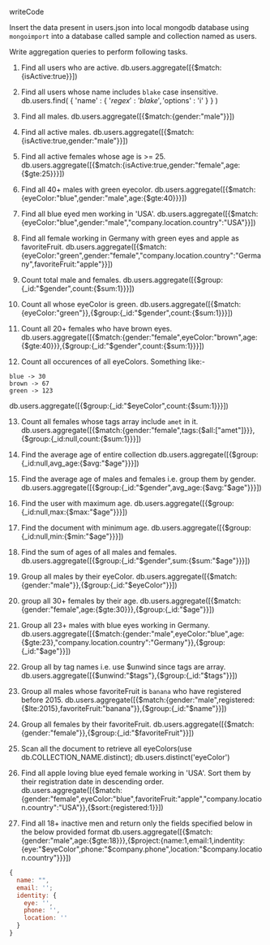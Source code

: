 writeCode

Insert the data present in users.json into local mongodb database using `mongoimport` into a database called sample and collection named as users.

Write aggregation queries to perform following tasks.

1. Find all users who are active.
db.users.aggregate([{$match:{isActive:true}}])

2. Find all users whose name includes `blake` case insensitive.
db.users.find( { 'name' : { '$regex' : 'blake', '$options' : 'i' } } )


3. Find all males.
db.users.aggregate([{$match:{gender:"male"}}])

4. Find all active males.
db.users.aggregate([{$match:{isActive:true,gender:"male"}}])

5. Find all active females whose age is >= 25.
db.users.aggregate([{$match:{isActive:true,gender:"female",age:{$gte:25}}}])

6. Find all 40+ males with green eyecolor.
db.users.aggregate([{$match:{eyeColor:"blue",gender:"male",age:{$gte:40}}}])

7. Find all blue eyed men working in 'USA'.
db.users.aggregate([{$match:{eyeColor:"blue",gender:"male","company.location.country":"USA"}}])


8. Find all female working in Germany with green eyes and apple as favoriteFruit.
db.users.aggregate([{$match:{eyeColor:"green",gender:"female","company.location.country":"Germany",favoriteFruit:"apple"}}])

9. Count total male and females.
db.users.aggregate([{$group:{_id:"$gender",count:{$sum:1}}}])

10. Count all whose eyeColor is green.
db.users.aggregate([{$match:{eyeColor:"green"}},{$group:{_id:"$gender",count:{$sum:1}}}])


11. Count all 20+ females who have brown eyes.
db.users.aggregate([{$match:{gender:"female",eyeColor:"brown",age:{$gte:40}}},{$group:{_id:"$gender",count:{$sum:1}}}])

12. Count all occurences of all eyeColors.
    Something like:-

```
blue -> 30
brown -> 67
green -> 123
```
db.users.aggregate([{$group:{_id:"$eyeColor",count:{$sum:1}}}])


13. Count all females whose tags array include `amet` in it.
db.users.aggregate([{$match:{gender:"female",tags:{$all:["amet"]}}},{$group:{_id:null,count:{$sum:1}}}])

14. Find the average age of entire collection
db.users.aggregate([{$group:{_id:null,avg_age:{$avg:"$age"}}}])

15. Find the average age of males and females i.e. group them by gender.
db.users.aggregate([{$group:{_id:"$gender",avg_age:{$avg:"$age"}}}])


16. Find the user with maximum age.
db.users.aggregate([{$group:{_id:null,max:{$max:"$age"}}}])

17. Find the document with minimum age.
db.users.aggregate([{$group:{_id:null,min:{$min:"$age"}}}])

18. Find the sum of ages of all males and females.
 db.users.aggregate([{$group:{_id:"$gender",sum:{$sum:"$age"}}}])


19. Group all males by their eyeColor.
db.users.aggregate([{$match:{gender:"male"}},{$group:{_id:"$eyeColor"}}])

20. group all 30+ females by their age.
db.users.aggregate([{$match:{gender:"female",age:{$gte:30}}},{$group:{_id:"$age"}}])

21. Group all 23+ males with blue eyes working in Germany.
db.users.aggregate([{$match:{gender:"male",eyeColor:"blue",age:{$gte:23},"company.location.country":"Germany"}},{$group:{_id:"$age"}}])

22. Group all by tag names i.e. use \$unwind since tags are array.
db.users.aggregate([{$unwind:"$tags"},{$group:{_id:"$tags"}}])

23. Group all males whose favoriteFruit is `banana` who have registered before 2015.
db.users.aggregate([{$match:{gender:"male",registered:{$lte:2015},favoriteFruit:"banana"}},{$group:{_id:"$name"}}])

24. Group all females by their favoriteFruit.
db.users.aggregate([{$match:{gender:"female"}},{$group:{_id:"$favoriteFruit"}}])

25. Scan all the document to retrieve all eyeColors(use db.COLLECTION_NAME.distinct);
db.users.distinct('eyeColor')


26. Find all apple loving blue eyed female working in 'USA'. Sort them by their registration date in descending order.
db.users.aggregate([{$match:{gender:"female",eyeColor:"blue",favoriteFruit:"apple","company.location.country":"USA"}},{$sort:{registered:1}}])

27. Find all 18+ inactive men and return only the fields specified below in the below provided format
db.users.aggregate([{$match:{gender:"male",age:{$gte:18}}},{$project:{name:1,email:1,indentity:{eye:"$eyeColor",phone:"$company.phone",location:"$company.location.country"}}}])

```js
{
  name: "",
  email: '';
  identity: {
    eye: '',
    phone: '',
    location: ''
  }
}
```
